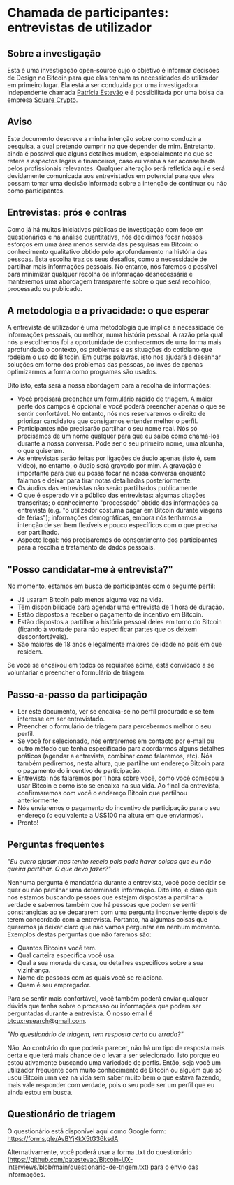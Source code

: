 # Chamada de participantes: entrevistas de utilizador

## Sobre a investigação
Esta é uma investigação open-source cujo o objetivo é informar decisões de Design no Bitcoin para que elas tenham as necessidades do utilizador em primeiro lugar. Ela está a ser conduzida por uma investigadora independente chamada [Patrícia Estevão](https://patestevao.com/) e é possibilitada por uma bolsa da empresa [Square Crypto](https://squarecrypto.org/#grants).

## Aviso
Este documento descreve a minha intenção sobre como conduzir a pesquisa, a qual pretendo cumprir no que depender de mim. Entretanto, ainda é possível que alguns detalhes mudem, especialmente no que se refere a aspectos legais e financeiros, caso eu venha a ser aconselhada pelos profissionais relevantes. Qualquer alteração será refletida aqui e será devidamente comunicada aos entrevistados em potencial para que eles possam tomar uma decisão informada sobre a intenção de continuar ou não como participantes.

## Entrevistas: prós e contras
Como já há muitas iniciativas públicas de investigação com foco em questionários e na análise quantitativa, nós decidimos focar nossos esforços em uma área menos servida das pesquisas em Bitcoin: o conhecimento qualitativo obtido pelo aprofundamento na história das pessoas. Esta escolha traz os seus desafios, como a necessidade de partilhar mais informações pessoais. No entanto, nós faremos o possível para minimizar qualquer recolha de informação desnecessária e manteremos uma abordagem transparente sobre o que será recolhido, processado ou publicado.

## A metodologia e a privacidade: o que esperar
A entrevista de utilizador é uma metodologia que implica a necessidade de informações pessoais, ou melhor, numa história pessoal. A razão pela qual nós a escolhemos foi a oportunidade de conhecermos de uma forma mais aprofundada o contexto, os problemas e as situações do cotidiano que rodeiam o uso do Bitcoin. Em outras palavras, isto nos ajudará a desenhar soluções em torno dos problemas das pessoas, ao invés de apenas optimizarmos a forma como programas são usados.

Dito isto, esta será a nossa abordagem para a recolha de informações:
- Você precisará preencher um formulário rápido de triagem. A maior parte dos campos é opcional e você poderá preencher apenas o que se sentir confortável. No entanto, nós nos reservaremos o direito de priorizar candidatos que consigamos entender melhor o perfil.
- Participantes não precisarão partilhar o seu nome real. Nós só precisamos de um nome qualquer para que eu saiba como chamá-los durante a nossa conversa. Pode ser o seu primeiro nome, uma alcunha, o que quiserem.
- As entrevistas serão feitas por ligações de áudio apenas (isto é, sem vídeo), no entanto, o áudio será gravado por mim. A gravação é importante para que eu possa focar na nossa conversa enquanto falamos e deixar para tirar notas detalhadas posteriormente.
- Os áudios das entrevistas não serão partilhados publicamente.
- O que é esperado vir a público das entrevistas: algumas citações transcritas; o conhecimento "processado" obtido das informações da entrevista (e.g. "o utilizador costuma pagar em Bitcoin durante viagens de férias"); informações demográficas, embora nós tenhamos a intenção de ser bem flexíveis e pouco específicos com o que precisa ser partilhado.
- Aspecto legal: nós precisaremos do consentimento dos participantes para a recolha e tratamento de dados pessoais.

## "Posso candidatar-me à entrevista?"

No momento, estamos em busca de participantes com o seguinte perfil:
- Já usaram Bitcoin pelo menos alguma vez na vida.
- Têm disponibilidade para agendar uma entrevista de 1 hora de duração.
- Estão dispostos a receber o pagamento de incentivo em Bitcoin.
- Estão dispostos a partilhar a história pessoal deles em torno do Bitcoin (ficando à vontade para não especificar partes que os deixem desconfortáveis).
- São maiores de 18 anos e legalmente maiores de idade no país em que residem.

Se você se encaixou em todos os requisitos acima, está convidado a se voluntariar e preencher o formulário de triagem.

## Passo-a-passo da participação
- Ler este documento, ver se encaixa-se no perfil procurado e se tem interesse em ser entrevistado.
- Preencher o formulário de triagem para percebermos melhor o seu perfil.
- Se você for selecionado, nós entraremos em contacto por e-mail ou outro método que tenha especificado para acordarmos alguns detalhes práticos (agendar a entrevista, combinar como falaremos, etc). Nós também pediremos, nesta altura, que partilhe um endereço Bitcoin para o pagamento do incentivo de participação.
- Entrevista: nós falaremos por 1 hora sobre você, como você começou a usar Bitcoin e como isto se encaixa na sua vida. Ao final da entrevista, confirmaremos com você o endereço Bitcoin que partilhou anteriormente.
- Nós enviaremos o pagamento do incentivo de participação para o seu endereço (o equivalente a US$100 na altura em que enviarmos).
- Pronto!

## Perguntas frequentes
*"Eu quero ajudar mas tenho receio pois pode haver coisas que eu não queira partilhar. O que devo fazer?"*

Nenhuma pergunta é mandatória durante a entrevista, você pode decidir se quer ou não partilhar uma determinada informação. Dito isto, é claro que nós estamos buscando pessoas que estejam dispostas a partilhar a verdade e sabemos também que há pessoas que podem se sentir constrangidas ao se depararem com uma pergunta inconveniente depois de terem concordado com a entrevista. Portanto, há algumas coisas que queremos já deixar claro que não vamos perguntar em nenhum momento. Exemplos destas perguntas que não faremos são:
- Quantos Bitcoins você tem.
- Qual carteira específica você usa.
- Qual a sua morada de casa, ou detalhes específicos sobre a sua vizinhança. 
- Nome de pessoas com as quais você se relaciona.
- Quem é seu empregador.

Para se sentir mais confortável, você também poderá enviar qualquer dúvida que tenha sobre o processo ou informações que podem ser perguntadas durante a entrevista. O nosso email é btcuxresearch@gmail.com.

*"No questionário de triagem, tem resposta certa ou errada?"*

Não. Ao contrário do que poderia parecer, não há um tipo de resposta mais certa e que terá mais chance de o levar a ser selecionado. Isto porque eu estou ativamente buscando uma variedade de perfis. Então, seja você um utilizador frequente com muito conhecimento de Bitcoin ou alguém que só usou Bitcoin uma vez na vida sem saber muito bem o que estava fazendo, mais vale responder com verdade, pois o seu pode ser um perfil que eu ainda estou em busca.

## Questionário de triagem 

O questionário está disponível aqui como Google form: https://forms.gle/AyBYjKkX5tG36ksdA

Alternativamente, você poderá usar a forma .txt do questionário (https://github.com/patestevao/Bitcoin-UX-interviews/blob/main/questionario-de-trigem.txt) para o envio das informações.
